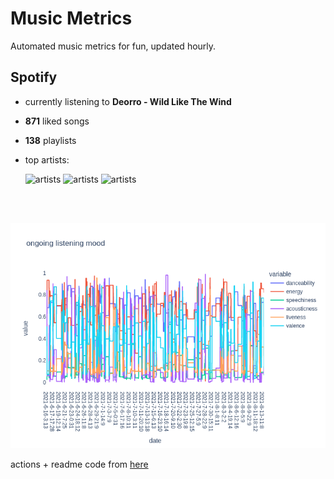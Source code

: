 # Music Metrics

Automated music metrics for fun, updated hourly.

## Spotify

- currently listening to **Deorro - Wild Like The Wind**

- **871** liked songs
- **138** playlists

- top artists: 

    ![artists](https://i.scdn.co/image/ab6761610000f1780101c7ab0ed7b659d472805a) ![artists](https://i.scdn.co/image/ab6761610000f178867008a971fae0f4d913f63a) ![artists](https://i.scdn.co/image/ab6761610000f178ea72be78f2a71616661b982e)

<br></br>

<!-- ## Audio features for currently playing

![feature spread](figures/auto.png) -->

![ongoing features](figures/timeseries.png)

actions + readme code from [here](https://github.com/gargakshit/gargakshit)
